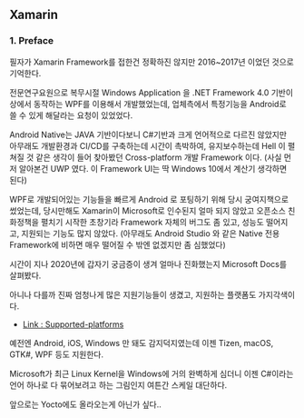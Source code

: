 ##  Xamarin

### 1. Preface

필자가 Xamarin Framework를 접한건 정확하진 않지만 2016~2017년 이었던 것으로 기억한다.

전문연구요원으로 복무시절 Windows Application 을 .NET Framework 4.0 기반이상에서 동작하는 WPF를 이용해서 개발했었는데,
업체측에서 특정기능을 Android로 쓸 수 있게 해달라는 요청이 있었었다.

Android Native는 JAVA 기반이다보니 C#기반과 크게 언어적으로 다르진 않았지만 아무래도 개발환경과 CI/CD를 구축하는데 시간이 촉박하여,
유지보수하는데 Hell 이 펼쳐질 것 같은 생각이 들어 찾아봤던 Cross-platform 개발 Framework 이다.
(사실 먼저 알아본건 UWP 였다. 이 Framework UI는 딱 Windows 10에서 계산기 생각하면 된다)

WPF로 개발되어있는 기능들을 빠르게 Android 로 포팅하기 위해 당시 궁여지책으로 썼었는데,
당시만해도 Xamarin이 Microsoft로 인수된지 얼마 되지 않았고 오픈소스 친화정책을 펼치기 시작한 초창기라 
Framework 자체의 버그도 좀 있고, 성능도 떨어지고, 지원되는 기능도 많지 않았다.
(아무래도 Android Studio 와 같은 Native 전용 Framework에 비하면 매우 떨어질 수 밖엔 없겠지만 좀 심했었다)

시간이 지나 2020년에 갑자기 궁금증이 생겨 얼마나 진화했는지 Microsoft Docs를 살펴봤다.

아니나 다를까 진짜 엄청나게 많은 지원기능들이 생겼고, 지원하는 플랫폼도 가지각색이다.
- [Link : Supported-platforms](https://docs.microsoft.com/ko-kr/xamarin/get-started/supported-platforms?tabs=windows)

예전엔 Android, iOS, Windows 만 돼도 감지덕지였는데 이젠 Tizen, macOS, GTK#, WPF 등도 지원한다.

Microsoft가 최근 Linux Kernel을 Windows에 거의 완벽하게 심더니 이젠 C#이라는 언어 하나로 다 묶어보려고 하는 그림인지 여튼간 스케일 대단하다.

앞으로는 Yocto에도 올라오는게 아닌가 싶다..


